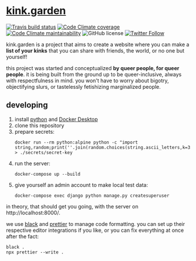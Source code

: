 # [kink.garden](https://kink.garden)

[![Travis build status](https://img.shields.io/travis/com/kinkgarden/kinkgarden?style=flat-square)][travis]
[![Code Climate coverage](https://img.shields.io/codeclimate/coverage/kinkgarden/kinkgarden?style=flat-square)][codeclimate]
[![Code Climate maintainability](https://img.shields.io/codeclimate/maintainability-percentage/kinkgarden/kinkgarden?style=flat-square)][codeclimate]
![GitHub license](https://img.shields.io/github/license/kinkgarden/kinkgarden?style=flat-square)
[![Twitter Follow](https://img.shields.io/twitter/follow/kinkgarden?style=social)][twitter]

[travis]: https://travis-ci.com/github/kinkgarden/kinkgarden
[codeclimate]: https://codeclimate.com/github/kinkgarden/kinkgarden
[twitter]: https://twitter.com/kinkgarden

kink.garden is a project that aims to create a website where you can make a
**list of your kinks** that you can share with friends, the world, or no one but
yourself!

this project was started and conceptualized **by queer people, for queer
people**. it is being built from the ground up to be queer-inclusive, always
with respectfulness in mind. you won't have to worry about bigotry, objectifying
slurs, or tastelessly fetishizing marginalized people.

## developing

1. install [python](https://www.python.org) and
   [Docker Desktop](https://www.docker.com/get-started)
2. clone this repository
3. prepare secrets:
    ```shell script
    docker run --rm python:alpine python -c "import string,random;print(''.join(random.choices(string.ascii_letters,k=30)))" > ./secrets/secret-key
    ```
4. run the server:
    ```shell script
    docker-compose up --build
    ```
5. give yourself an admin account to make local test data:
    ```shell script
    docker-compose exec django python manage.py createsuperuser
    ```

in theory, that should get you going, with the server on http://localhost:8000/.

we use [black](https://github.com/psf/black) and
[prettier](https://prettier.io/) to manage code formatting. you can set up their
respective editor integrations if you like, or you can fix everything at once
after the fact:

```shell script
black .
npx prettier --write .
```
